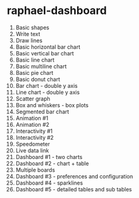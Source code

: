# raphael-dashboard
01. Basic shapes
02. Write text
03. Draw lines
04. Basic horizontal bar chart
05. Basic vertical bar chart
06. Basic line chart
07. Basic multiline chart
08. Basic pie chart
09. Basic donut chart
10. Bar chart - double y axis
11. Line chart - double y axis
12. Scatter graph
13. Box and whiskers - box plots
14. Segmented bar chart
15. Animation #1
16. Animation #2
17. Interactivity #1
18. Interactivity #2
19. Speedometer
20. Live data link
21. Dashboard #1 - two charts
22. Dashboard #2 - chart + table
23. Multiple boards
24. Dashboard #3 - preferences and configuration
25. Dashboard #4 - sparklines
26. Dashboard #5 - detailed tables and sub tables
